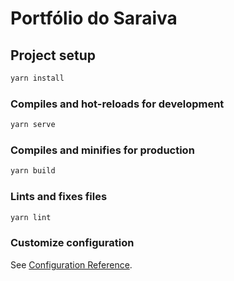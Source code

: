 # Portfólio do Saraiva

## Project setup

```javascript
yarn install
```

### Compiles and hot-reloads for development

```javascript
yarn serve
```

### Compiles and minifies for production

```javascript
yarn build
```

### Lints and fixes files

```javascript
yarn lint
```

### Customize configuration

See [Configuration Reference](https://cli.vuejs.org/config/).
